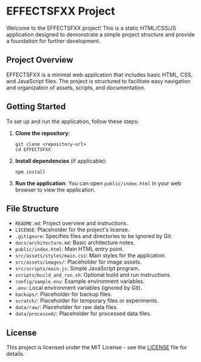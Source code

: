 # EFFECTSFXX Project

Welcome to the EFFECTSFXX project! This is a static HTML/CSS/JS application designed to demonstrate a simple project structure and provide a foundation for further development.

## Project Overview

EFFECTSFXX is a minimal web application that includes basic HTML, CSS, and JavaScript files. The project is structured to facilitate easy navigation and organization of assets, scripts, and documentation.

## Getting Started

To set up and run the application, follow these steps:

1. **Clone the repository**:
   ```
   git clone <repository-url>
   cd EFFECTSFXX
   ```

2. **Install dependencies** (if applicable):
   ```
   npm install
   ```

3. **Run the application**:
   You can open `public/index.html` in your web browser to view the application.

## File Structure

- `README.md`: Project overview and instructions.
- `LICENSE`: Placeholder for the project's license.
- `.gitignore`: Specifies files and directories to be ignored by Git.
- `docs/architecture.md`: Basic architecture notes.
- `public/index.html`: Main HTML entry point.
- `src/assets/styles/main.css`: Main styles for the application.
- `src/assets/images/`: Placeholder for image assets.
- `src/scripts/main.js`: Simple JavaScript program.
- `scripts/build_and_run.sh`: Optional build and run instructions.
- `config/sample.env`: Example environment variables.
- `.env`: Local environment variables (ignored by Git).
- `backups/`: Placeholder for backup files.
- `scratch/`: Placeholder for temporary files or experiments.
- `data/raw/`: Placeholder for raw data files.
- `data/processed/`: Placeholder for processed data files.

## License

This project is licensed under the MIT License - see the [LICENSE](LICENSE) file for details.